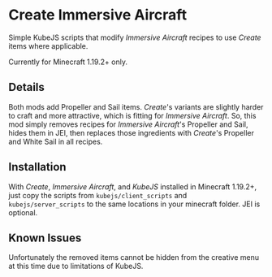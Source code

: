 # Create Immersive Aircraft

Simple KubeJS scripts that modify _Immersive Aircraft_ recipes to use _Create_ items where applicable.

Currently for Minecraft 1.19.2+ only.

## Details

Both mods add Propeller and Sail items. _Create_'s variants are slightly harder to craft and more attractive, which is fitting for _Immersive Aircraft_. So, this mod simply removes recipes for _Immersive Aircraft_'s Propeller and Sail, hides them in JEI, then replaces those ingredients with _Create_'s Propeller and White Sail in all recipes.

## Installation

With _Create_, _Immersive Aircraft_, and _KubeJS_ installed in Minecraft 1.19.2+, just copy the scripts from `kubejs/client_scripts` and `kubejs/server_scripts` to the same locations in your minecraft folder. JEI is optional.

## Known Issues

Unfortunately the removed items cannot be hidden from the creative menu at this time due to limitations of KubeJS.
